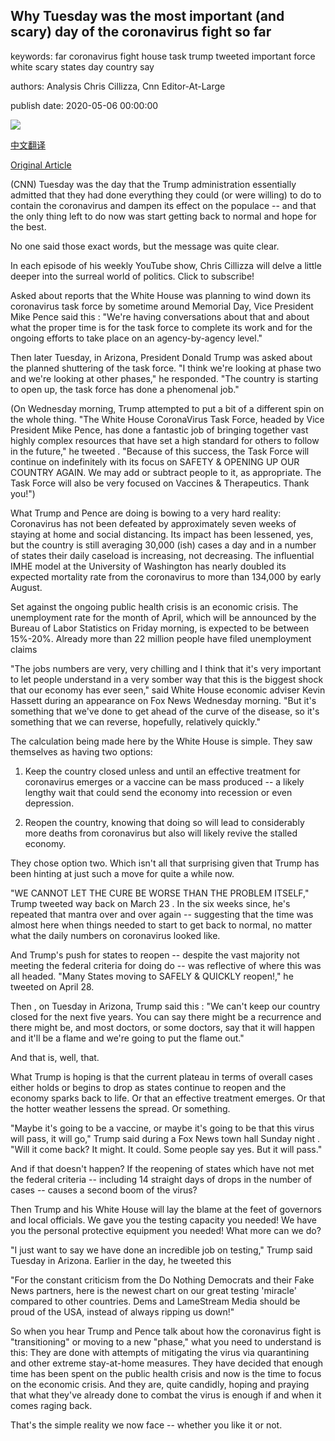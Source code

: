 ## Why Tuesday was the most important (and scary) day of the coronavirus fight so far

keywords: far coronavirus fight house task trump tweeted important force white scary states day country say

authors: Analysis Chris Cillizza, Cnn Editor-At-Large

publish date: 2020-05-06 00:00:00

![](https://cdn.cnn.com/cnnnext/dam/assets/200505150647-01-coronavirus-task-force-briefing-0416-super-tease.jpg)

[中文翻译](Why%20Tuesday%20was%20the%20most%20important%20%28and%20scary%29%20day%20of%20the%20coronavirus%20fight%20so%20far_zh.md)

[Original Article](https://edition.cnn.com/2020/05/06/politics/coronavirus-task-force-trump-pence/index.html)

(CNN) Tuesday was the day that the Trump administration essentially admitted that they had done everything they could (or were willing) to do to contain the coronavirus and dampen its effect on the populace -- and that the only thing left to do now was start getting back to normal and hope for the best.

No one said those exact words, but the message was quite clear.

In each episode of his weekly YouTube show, Chris Cillizza will delve a little deeper into the surreal world of politics. Click to subscribe\!

Asked about reports that the White House was planning to wind down its coronavirus task force by sometime around Memorial Day, Vice President Mike Pence said this : "We're having conversations about that and about what the proper time is for the task force to complete its work and for the ongoing efforts to take place on an agency-by-agency level."

Then later Tuesday, in Arizona, President Donald Trump was asked about the planned shuttering of the task force. "I think we're looking at phase two and we're looking at other phases," he responded. "The country is starting to open up, the task force has done a phenomenal job."

(On Wednesday morning, Trump attempted to put a bit of a different spin on the whole thing. "The White House CoronaVirus Task Force, headed by Vice President Mike Pence, has done a fantastic job of bringing together vast highly complex resources that have set a high standard for others to follow in the future," he tweeted . "Because of this success, the Task Force will continue on indefinitely with its focus on SAFETY & OPENING UP OUR COUNTRY AGAIN. We may add or subtract people to it, as appropriate. The Task Force will also be very focused on Vaccines & Therapeutics. Thank you\!")

What Trump and Pence are doing is bowing to a very hard reality: Coronavirus has not been defeated by approximately seven weeks of staying at home and social distancing. Its impact has been lessened, yes, but the country is still averaging 30,000 (ish) cases a day and in a number of states their daily caseload is increasing, not decreasing. The influential IMHE model at the University of Washington has nearly doubled its expected mortality rate from the coronavirus to more than 134,000 by early August.

Set against the ongoing public health crisis is an economic crisis. The unemployment rate for the month of April, which will be announced by the Bureau of Labor Statistics on Friday morning, is expected to be between 15%-20%. Already more than 22 million people have filed unemployment claims

"The jobs numbers are very, very chilling and I think that it's very important to let people understand in a very somber way that this is the biggest shock that our economy has ever seen," said White House economic adviser Kevin Hassett during an appearance on Fox News Wednesday morning. "But it's something that we've done to get ahead of the curve of the disease, so it's something that we can reverse, hopefully, relatively quickly."

The calculation being made here by the White House is simple. They saw themselves as having two options:

1) Keep the country closed unless and until an effective treatment for coronavirus emerges or a vaccine can be mass produced -- a likely lengthy wait that could send the economy into recession or even depression.

2) Reopen the country, knowing that doing so will lead to considerably more deaths from coronavirus but also will likely revive the stalled economy.

They chose option two. Which isn't all that surprising given that Trump has been hinting at just such a move for quite a while now.

"WE CANNOT LET THE CURE BE WORSE THAN THE PROBLEM ITSELF," Trump tweeted way back on March 23 . In the six weeks since, he's repeated that mantra over and over again -- suggesting that the time was almost here when things needed to start to get back to normal, no matter what the daily numbers on coronavirus looked like.

And Trump's push for states to reopen -- despite the vast majority not meeting the federal criteria for doing do -- was reflective of where this was all headed. "Many States moving to SAFELY & QUICKLY reopen\!," he tweeted on April 28.

Then , on Tuesday in Arizona, Trump said this : "We can't keep our country closed for the next five years. You can say there might be a recurrence and there might be, and most doctors, or some doctors, say that it will happen and it'll be a flame and we're going to put the flame out."

And that is, well, that.

What Trump is hoping is that the current plateau in terms of overall cases either holds or begins to drop as states continue to reopen and the economy sparks back to life. Or that an effective treatment emerges. Or that the hotter weather lessens the spread. Or something.

"Maybe it's going to be a vaccine, or maybe it's going to be that this virus will pass, it will go," Trump said during a Fox News town hall Sunday night . "Will it come back? It might. It could. Some people say yes. But it will pass."

And if that doesn't happen? If the reopening of states which have not met the federal criteria -- including 14 straight days of drops in the number of cases -- causes a second boom of the virus?

Then Trump and his White House will lay the blame at the feet of governors and local officials. We gave you the testing capacity you needed\! We have you the personal protective equipment you needed\! What more can we do?

"I just want to say we have done an incredible job on testing," Trump said Tuesday in Arizona. Earlier in the day, he tweeted this

"For the constant criticism from the Do Nothing Democrats and their Fake News partners, here is the newest chart on our great testing 'miracle' compared to other countries. Dems and LameStream Media should be proud of the USA, instead of always ripping us down\!"

So when you hear Trump and Pence talk about how the coronavirus fight is "transitioning" or moving to a new "phase," what you need to understand is this: They are done with attempts of mitigating the virus via quarantining and other extreme stay-at-home measures. They have decided that enough time has been spent on the public health crisis and now is the time to focus on the economic crisis. And they are, quite candidly, hoping and praying that what they've already done to combat the virus is enough if and when it comes raging back.

That's the simple reality we now face -- whether you like it or not.